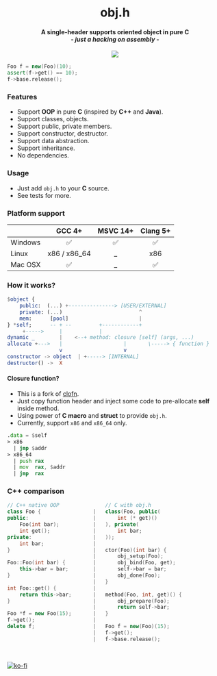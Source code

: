 <p align="center">
    <h1 align="center">obj.h</h1>
    <h4 align="center">
        A single-header supports oriented object in pure C
       <br>
        - <i>just a hacking on assembly</i> -
    </h4>
    <p align="center">
        <a href="https://travis-ci.org/small-c/obj.h" target="_blank"><img src="https://travis-ci.org/small-c/obj.h.svg?branch=master"></a>
    </p>
</p>

```cpp
Foo f = new(Foo)(10);
assert(f->get() == 10);
f->base.release();
```

### Features
- Support **OOP** in pure **C** (inspired by **C++** and **Java**).
- Support classes, objects.
- Support public, private members.
- Support constructor, destructor.
- Support data abstraction.
- Support inheritance.
- No dependencies.

### Usage

- Just add `obj.h` to your **C** source.
- See tests for more.

### Platform support

|        | GCC 4+  | MSVC 14+ | Clang 5+
|:-------|:-------:|:--------:|:----:
|Windows | ✅      | ✅      | ✅
|Linux   | x86 / x86_64   | _ | x86
|Mac OSX | ✅      | _        | ✅

### How it works?

```elm
$object {
    public:  (...) +---------------> [USER/EXTERNAL]
    private: (...)                         ^
    mem:      [pool]                       |
} *self;      -- + --         +------------+
     +----->     |            |
dynamic _        |    <--+ method: closure [self] (args, ...)
allocate +--->   |                    |       \-----> { function }
                 v                    v
constructor -> object  | +-----> [INTERNAL]
destructor() ->  X
```

#### Closure function?
- This is a fork of [clofn](https://github.com/yulon/clofn).
- Just copy function header and inject some code to pre-allocate **self** inside method.
- Using power of **C macro** and **struct** to provide `obj.h`.
- Currently, support `x86` and `x86_64` only.

```asm
.data = $self
> x86
  | jmp $addr
> x86_64  
  | push rax
  | mov  rax, $addr
  | jmp  rax
```

### C++ comparison
```c++
// C++ native OOP               // C with obj.h
class Foo {                 |   class(Foo, public(
public:                     |       int (* get)()
    Foo(int bar);           |   ), private(
    int get();              |       int bar;
private:                    |   ));
    int bar;                |
}                           |   ctor(Foo)(int bar) {
                            |       obj_setup(Foo);
Foo::Foo(int bar) {         |       obj_bind(Foo, get);
    this->bar = bar;        |       self->bar = bar;
}                           |       obj_done(Foo);
                            |   }
int Foo::get() {            |
    return this->bar;       |   method(Foo, int, get)() {
}                           |       obj_prepare(Foo);
                            |       return self->bar;
Foo *f = new Foo(15);       |   }
f->get();                   |
delete f;                   |   Foo f = new(Foo)(15);
                            |   f->get();
                            |   f->base.release();
```

<br>

[![ko-fi](https://www.ko-fi.com/img/githubbutton_sm.svg)](https://ko-fi.com/L3L6W74V)
